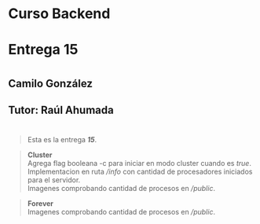 # **Curso Backend**
# Entrega 15
#
## Camilo González
## Tutor: Raúl Ahumada
#

>Esta es la entrega ***15***.

>**Cluster**\
>Agrega flag booleana -c para iniciar en modo cluster cuando es *true*.\
>Implementacion en ruta */info* con cantidad de procesadores iniciados para el servidor.\
>Imagenes comprobando cantidad de procesos en */public*.

>**Forever**\
>Imagenes comprobando cantidad de procesos en */public*.
